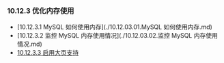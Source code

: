 ### 10.12.3 优化内存使用

- [10.12.3.1 MySQL 如何使用内存](./10.12.03.01.MySQL 如何使用内存.md)
- [10.12.3.2 监控 MySQL 内存使用情况](./10.12.03.02.监控 MySQL 内存使用情况.md)
- [10.12.3.3 启用大页支持](./10.12.03.03.启用大页支持.md)